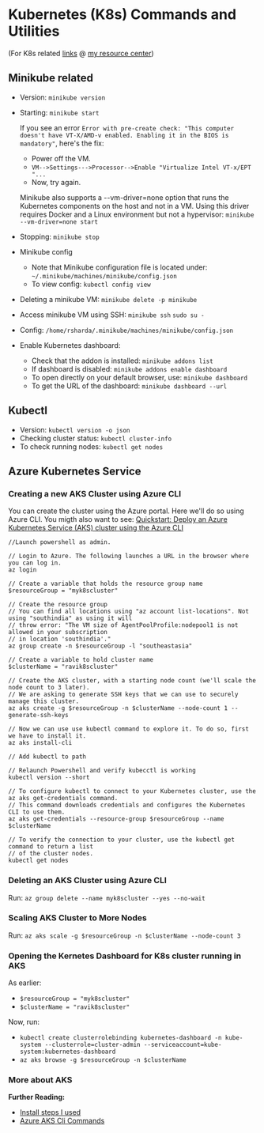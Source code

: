 # Kubernetes (K8s) Commands and Utilities

(For K8s related [links](https://github.com/ravisharda/resource-center/blob/master/containers/kubernetes-links.md) @ [my resource center](https://github.com/ravisharda/resource-center/))

## Minikube related

* Version: `minikube version`
* Starting: ``minikube start``
  
  If you see an error ``Error with pre-create check: "This computer doesn't have VT-X/AMD-v enabled. Enabling it in the BIOS is mandatory"``, here's the fix: 
  * Power off the VM. 
  * ``VM-->Settings--->Processor-->Enable "Virtualize Intel VT-x/EPT "...``
  * Now, try again.
  
  Minikube also supports a --vm-driver=none option that runs the Kubernetes components on the host and not in a VM. Using this driver requires Docker and a Linux environment but not a hypervisor: ``minikube --vm-driver=none start``
* Stopping: ``minikube stop``
* Minikube config
  * Note that Minikube configuration file is located under: ``~/.minikube/machines/minikube/config.json``
  * To view config: ``kubectl config view``
* Deleting a minikube VM: ``minikube delete -p minikube``
* Access minikube VM using SSH: ``minikube ssh`` ``sudo su -``
* Config: ``/home/rsharda/.minikube/machines/minikube/config.json``
* Enable Kubernetes dashboard: 
  * Check that the addon is installed: ``minikube addons list``
  * If dashboard is disabled: ``minikube addons enable dashboard``
  * To open directly on your default browser, use: ``minikube dashboard``
  * To get the URL of the dashboard: ``minikube dashboard --url``

## Kubectl
* Version: ``kubectl version -o json``
* Checking cluster status: ``kubectl cluster-info``
* To check running nodes: ``kubectl get nodes``

## Azure Kubernetes Service

### Creating a new AKS Cluster using Azure CLI

You can create the cluster using the Azure portal. Here we'll do so using Azure CLI. You migth also want to see: [Quickstart: Deploy an Azure Kubernetes Service (AKS) cluster using the Azure CLI](https://docs.microsoft.com/en-us/azure/aks/kubernetes-walkthrough) 

```
//Launch powershell as admin. 

// Login to Azure. The following launches a URL in the browser where you can log in. 
az login

// Create a variable that holds the resource group name
$resourceGroup = "myk8scluster"

// Create the resource group
// You can find all locations using "az account list-locations". Not using "southindia" as using it will
// throw error: "The VM size of AgentPoolProfile:nodepool1 is not allowed in your subscription 
// in location 'southindia'."
az group create -n $resourceGroup -l "southeastasia"

// Create a variable to hold cluster name
$clusterName = "ravik8scluster"

// Create the AKS cluster, with a starting node count (we'll scale the node count to 3 later). 
// We are asking to generate SSH keys that we can use to securely manage this cluster.
az aks create -g $resourceGroup -n $clusterName --node-count 1 --generate-ssh-keys

// Now we can use use kubectl command to explore it. To do so, first we have to install it. 
az aks install-cli

// Add kubectl to path

// Relaunch Powershell and verify kubecctl is working
kubectl version --short

// To configure kubectl to connect to your Kubernetes cluster, use the az aks get-credentials command. 
// This command downloads credentials and configures the Kubernetes CLI to use them.
az aks get-credentials --resource-group $resourceGroup --name $clusterName

// To verify the connection to your cluster, use the kubectl get command to return a list 
// of the cluster nodes.
kubectl get nodes

```
### Deleting an AKS Cluster using Azure CLI

Run: ``az group delete --name myk8scluster --yes --no-wait``

### Scaling AKS Cluster to More Nodes

Run: ``az aks scale -g $resourceGroup -n $clusterName --node-count 3``

### Opening the Kernetes Dashboard for K8s cluster running in AKS

As earlier:
* ``$resourceGroup = "myk8scluster"``
* ``$clusterName = "ravik8scluster"``

Now, run:
* ``kubectl create clusterrolebinding kubernetes-dashboard -n kube-system --clusterrole=cluster-admin --serviceaccount=kube-system:kubernetes-dashboard``
* ``az aks browse -g $resourceGroup -n $clusterName``

### More about AKS

**Further Reading:**
* [Install steps I used](https://computingforgeeks.com/how-to-install-minikube-on-ubuntu-18-04/)
* [Azure AKS Cli Commands](https://docs.microsoft.com/en-us/cli/azure/aks?view=azure-cli-latest)
